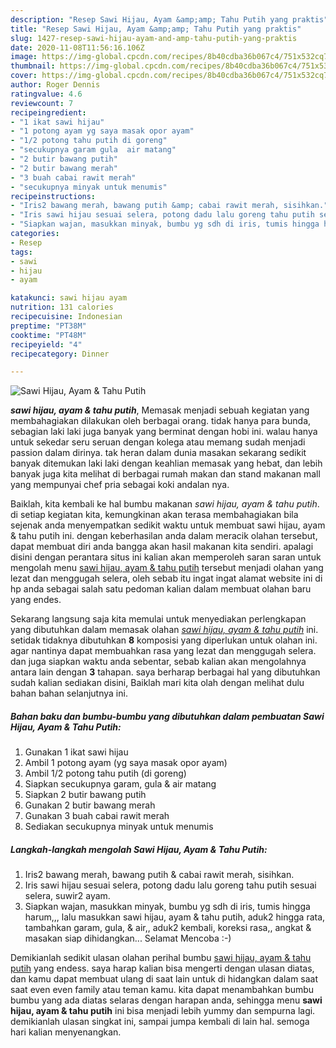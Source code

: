 ```yaml
---
description: "Resep Sawi Hijau, Ayam &amp;amp; Tahu Putih yang praktis"
title: "Resep Sawi Hijau, Ayam &amp;amp; Tahu Putih yang praktis"
slug: 1427-resep-sawi-hijau-ayam-and-amp-tahu-putih-yang-praktis
date: 2020-11-08T11:56:16.106Z
image: https://img-global.cpcdn.com/recipes/8b40cdba36b067c4/751x532cq70/sawi-hijau-ayam-tahu-putih-foto-resep-utama.jpg
thumbnail: https://img-global.cpcdn.com/recipes/8b40cdba36b067c4/751x532cq70/sawi-hijau-ayam-tahu-putih-foto-resep-utama.jpg
cover: https://img-global.cpcdn.com/recipes/8b40cdba36b067c4/751x532cq70/sawi-hijau-ayam-tahu-putih-foto-resep-utama.jpg
author: Roger Dennis
ratingvalue: 4.6
reviewcount: 7
recipeingredient:
- "1 ikat sawi hijau"
- "1 potong ayam yg saya masak opor ayam"
- "1/2 potong tahu putih di goreng"
- "secukupnya garam gula  air matang"
- "2 butir bawang putih"
- "2 butir bawang merah"
- "3 buah cabai rawit merah"
- "secukupnya minyak untuk menumis"
recipeinstructions:
- "Iris2 bawang merah, bawang putih &amp; cabai rawit merah, sisihkan."
- "Iris sawi hijau sesuai selera, potong dadu lalu goreng tahu putih sesuai selera, suwir2 ayam."
- "Siapkan wajan, masukkan minyak, bumbu yg sdh di iris, tumis hingga harum,,, lalu masukkan sawi hijau, ayam &amp; tahu putih, aduk2 hingga rata, tambahkan garam, gula, &amp; air,, aduk2 kembali, koreksi rasa,, angkat &amp; masakan siap dihidangkan... Selamat Mencoba :-)"
categories:
- Resep
tags:
- sawi
- hijau
- ayam

katakunci: sawi hijau ayam 
nutrition: 131 calories
recipecuisine: Indonesian
preptime: "PT38M"
cooktime: "PT48M"
recipeyield: "4"
recipecategory: Dinner

---
```



![Sawi Hijau, Ayam &amp; Tahu Putih](https://img-global.cpcdn.com/recipes/8b40cdba36b067c4/751x532cq70/sawi-hijau-ayam-tahu-putih-foto-resep-utama.jpg)

<b><i>sawi hijau, ayam &amp; tahu putih</i></b>, Memasak menjadi sebuah kegiatan yang membahagiakan dilakukan oleh berbagai orang. tidak hanya para bunda, sebagian laki laki juga banyak yang berminat dengan hobi ini. walau hanya untuk sekedar seru seruan dengan kolega atau memang sudah menjadi passion dalam dirinya. tak heran dalam dunia masakan sekarang sedikit banyak ditemukan laki laki dengan keahlian memasak yang hebat, dan lebih banyak juga kita melihat di berbagai rumah makan dan stand makanan mall yang mempunyai chef pria sebagai koki andalan nya.

Baiklah, kita kembali ke hal bumbu makanan <i>sawi hijau, ayam &amp; tahu putih</i>. di setiap kegiatan kita, kemungkinan akan terasa membahagiakan bila sejenak anda menyempatkan sedikit waktu untuk membuat sawi hijau, ayam &amp; tahu putih ini. dengan keberhasilan anda dalam meracik olahan tersebut, dapat membuat diri anda bangga akan hasil makanan kita sendiri. apalagi disini dengan perantara situs ini kalian akan memperoleh saran saran untuk mengolah menu <u>sawi hijau, ayam &amp; tahu putih</u> tersebut menjadi olahan yang lezat dan menggugah selera, oleh sebab itu ingat ingat alamat website ini di hp anda sebagai salah satu pedoman kalian dalam membuat olahan baru yang endes.




Sekarang langsung saja kita memulai untuk menyediakan perlengkapan yang dibutuhkan dalam memasak olahan <u><i>sawi hijau, ayam &amp; tahu putih</i></u> ini. setidak tidaknya dibutuhkan <b>8</b> komposisi yang diperlukan untuk olahan ini. agar nantinya dapat membuahkan rasa yang lezat dan menggugah selera. dan juga siapkan waktu anda sebentar, sebab kalian akan mengolahnya antara lain dengan <b>3</b> tahapan. saya berharap berbagai hal yang dibutuhkan sudah kalian sediakan disini, Baiklah mari kita olah dengan melihat dulu bahan bahan selanjutnya ini.

<!--inarticleads1-->

##### Bahan baku dan bumbu-bumbu yang dibutuhkan dalam pembuatan Sawi Hijau, Ayam &amp; Tahu Putih:

1. Gunakan 1 ikat sawi hijau
1. Ambil 1 potong ayam (yg saya masak opor ayam)
1. Ambil 1/2 potong tahu putih (di goreng)
1. Siapkan secukupnya garam, gula &amp; air matang
1. Siapkan 2 butir bawang putih
1. Gunakan 2 butir bawang merah
1. Gunakan 3 buah cabai rawit merah
1. Sediakan secukupnya minyak untuk menumis




<!--inarticleads2-->

##### Langkah-langkah mengolah Sawi Hijau, Ayam &amp; Tahu Putih:

1. Iris2 bawang merah, bawang putih &amp; cabai rawit merah, sisihkan.
1. Iris sawi hijau sesuai selera, potong dadu lalu goreng tahu putih sesuai selera, suwir2 ayam.
1. Siapkan wajan, masukkan minyak, bumbu yg sdh di iris, tumis hingga harum,,, lalu masukkan sawi hijau, ayam &amp; tahu putih, aduk2 hingga rata, tambahkan garam, gula, &amp; air,, aduk2 kembali, koreksi rasa,, angkat &amp; masakan siap dihidangkan... Selamat Mencoba :-)




Demikianlah sedikit ulasan olahan perihal bumbu <u>sawi hijau, ayam &amp; tahu putih</u> yang endess. saya harap kalian bisa mengerti dengan ulasan diatas, dan kamu dapat membuat ulang di saat lain untuk di hidangkan dalam saat saat even even family atau teman kamu. kita dapat menambahkan bumbu bumbu yang ada diatas selaras dengan harapan anda, sehingga menu <b>sawi hijau, ayam &amp; tahu putih</b> ini bisa menjadi lebih yummy dan sempurna lagi. demikianlah ulasan singkat ini, sampai jumpa kembali di lain hal. semoga hari kalian menyenangkan.
